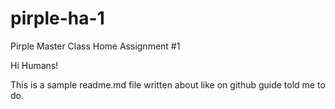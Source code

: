 # pirple-ha-1
Pirple Master Class Home Assignment #1

Hi Humans! 

This is a sample readme.md file written about like on github guide told me to do. 
